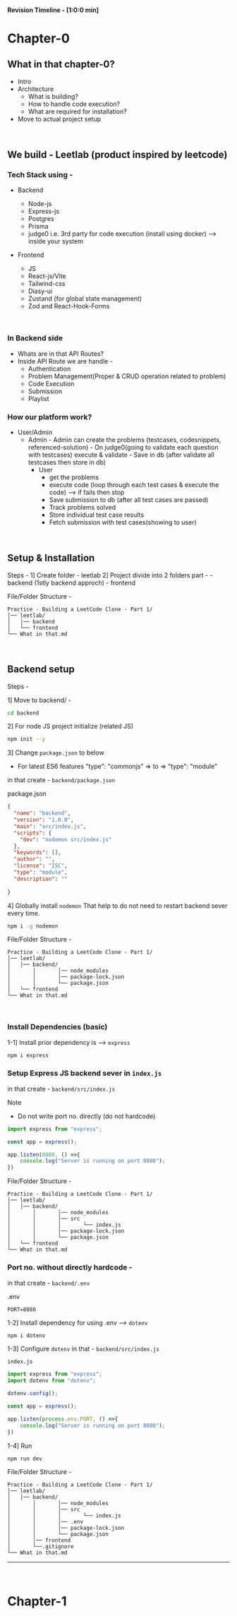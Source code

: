 #### Revision Timeline - [1:0:0 min]


# Chapter-0

## What in that chapter-0?
- Intro
- Architecture 
	- What is building?
	- How to handle code execution?
	- What are required for installation?
- Move to actual project setup

<br>

## We build - Leetlab (product inspired by leetcode)

### Tech Stack using -
- Backend
	- Node-js
	- Express-js
	- Postgres
	- Prisma
	- judge0 i.e. 3rd party for code execution (install using docker) --> inside your system

- Frontend
	- JS
	- React-js/Vite
	- Tailwind-css
	- Diasy-ui
	- Zustand (for global state management)
	- Zod and React-Hook-Forms


<br>


### In Backend side
- Whats are in that API Routes?
- Inside API Route we are handle -
	- Authentication
	- Problem Management(Proper & CRUD operation related to problem)
	- Code Execution
	- Submission
	- Playlist

### How our platform work?
- User/Admin
  - Admin
		- Admin can create the problems (testcases, codesnippets, referenced-solution)
		- On judge0(going to validate each question with testcases) execute & validate
		- Save in db (after validate all testcases then store in db)
	- User
		- get the problems
		- execute code (loop through each test cases & execute the code) --> if fails then stop
		- Save submission to db (after all test cases are passed)
		- Track problems solved
		- Store individual test case results
		- Fetch submission with test cases(showing to user)

<!-- Chapter-0 (Intro & Platform work) END -->


<br>


## Setup & Installation
Steps -
1] Create folder - leetlab
2] Project divide into 2 folders part -
	- backend (1stly backend approch)
	- frontend


File/Folder Structure -
```
Practice - Building a LeetCode Clone - Part 1/
│── leetlab/            
│   │── backend
│   └── frontend
└── What in that.md
```

<br>

## Backend setup
Steps -

1] Move to backend/ -
```sh
cd backend
```

2] For node JS project initialize (related JS)
```sh
npm init --y
```

3] Change `package.json` to below 
- For latest ES6 features
"type": "commonjs" => to => "type": "module"  

in that create - `backend/package.json`

package.json
```json
{
  "name": "backend",
  "version": "1.0.0",
  "main": "src/index.js",
  "scripts": {
    "dev": "nodemon src/index.js"
  },
  "keywords": [],
  "author": "",
  "license": "ISC",
  "type": "module",
  "description": ""
  
}
```

4] Globally install `nodemon`
That help to do not need to restart backend sever every time.
```sh
npm i -g nodemon
```

File/Folder Structure -
```
Practice - Building a LeetCode Clone - Part 1/
│── leetlab/            
│   │── backend/
│		│		│── node_modules
│		│		│── package-lock.json
│		│		└── package.json
│   └── frontend
└── What in that.md
```

<br>

### Install Dependencies (basic)

1-1] Install prior dependency is --> `express`
```sh
npm i express
```

### Setup Express JS backend sever in `index.js`

in that create - `backend/src/index.js`

> [!NOTE]
> - Do not write port no. directly (do not hardcode)

```js
import express from "express";

const app = express();

app.listen(8080, () =>{
	console.log("Server is running on port 8080");
})
```

File/Folder Structure -
```
Practice - Building a LeetCode Clone - Part 1/
│── leetlab/            
│   │── backend/
│		│		│── node_modules
│		│		│── src
│		│		│		└── index.js
│		│		│── package-lock.json
│		│		└── package.json
│   └── frontend
└── What in that.md
```

### Port no. without directly hardcode -

in that create - `backend/.env`

.env
```env
PORT=8080
```

1-2] Install dependency for using .env --> `dotenv`
```sh
npm i dotenv
```

1-3] Configure `dotenv` in that - `backend/src/index.js`

`index.js`
```js
import express from "express";
import dotenv from "dotenv";

dotenv.config();

const app = express();

app.listen(process.env.PORT, () =>{
	console.log("Server is running on port 8080");
})
```

1-4] Run 

```sh
npm run dev
```

File/Folder Structure -
```
Practice - Building a LeetCode Clone - Part 1/
│── leetlab/            
│   │── backend/
│		│		│── node_modules
│		│		│── src
│		│		│		└── index.js
│		│		│── .env
│		│		│── package-lock.json
│		│		└── package.json
│		│── frontend
│		└──.gitignore
└── What in that.md
```


<!-- Basic Setup run successfully END -->


------

<br>


# Chapter-1
